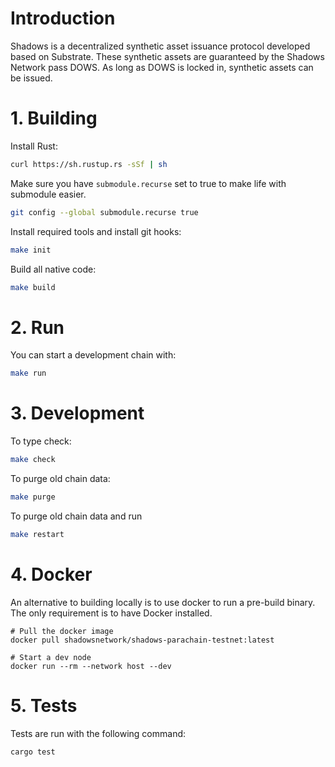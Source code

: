 # Introduction
Shadows is a decentralized synthetic asset issuance protocol developed based on Substrate. These synthetic assets are guaranteed by the Shadows Network pass DOWS. As long as DOWS is locked in, synthetic assets can be issued.

# 1. Building

Install Rust:

```bash
curl https://sh.rustup.rs -sSf | sh
```

Make sure you have `submodule.recurse` set to true to make life with submodule easier.

```bash
git config --global submodule.recurse true
```

Install required tools and install git hooks:

```bash
make init
```

Build all native code:

```bash
make build
```

# 2. Run

You can start a development chain with:

```bash
make run
```

# 3. Development

To type check:

```bash
make check
```

To purge old chain data:

```bash
make purge
```

To purge old chain data and run

```bash
make restart
```

# 4. Docker
An alternative to building locally is to use docker to run a pre-build binary. The only requirement is to have Docker installed.
```
# Pull the docker image
docker pull shadowsnetwork/shadows-parachain-testnet:latest

# Start a dev node
docker run --rm --network host --dev
```

# 5. Tests
Tests are run with the following command:
```
cargo test
```
